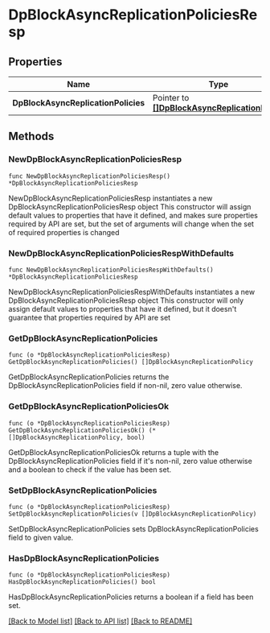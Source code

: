# DpBlockAsyncReplicationPoliciesResp

## Properties

Name | Type | Description | Notes
------------ | ------------- | ------------- | -------------
**DpBlockAsyncReplicationPolicies** | Pointer to [**[]DpBlockAsyncReplicationPolicy**](DpBlockAsyncReplicationPolicy.md) |  | [optional] 

## Methods

### NewDpBlockAsyncReplicationPoliciesResp

`func NewDpBlockAsyncReplicationPoliciesResp() *DpBlockAsyncReplicationPoliciesResp`

NewDpBlockAsyncReplicationPoliciesResp instantiates a new DpBlockAsyncReplicationPoliciesResp object
This constructor will assign default values to properties that have it defined,
and makes sure properties required by API are set, but the set of arguments
will change when the set of required properties is changed

### NewDpBlockAsyncReplicationPoliciesRespWithDefaults

`func NewDpBlockAsyncReplicationPoliciesRespWithDefaults() *DpBlockAsyncReplicationPoliciesResp`

NewDpBlockAsyncReplicationPoliciesRespWithDefaults instantiates a new DpBlockAsyncReplicationPoliciesResp object
This constructor will only assign default values to properties that have it defined,
but it doesn't guarantee that properties required by API are set

### GetDpBlockAsyncReplicationPolicies

`func (o *DpBlockAsyncReplicationPoliciesResp) GetDpBlockAsyncReplicationPolicies() []DpBlockAsyncReplicationPolicy`

GetDpBlockAsyncReplicationPolicies returns the DpBlockAsyncReplicationPolicies field if non-nil, zero value otherwise.

### GetDpBlockAsyncReplicationPoliciesOk

`func (o *DpBlockAsyncReplicationPoliciesResp) GetDpBlockAsyncReplicationPoliciesOk() (*[]DpBlockAsyncReplicationPolicy, bool)`

GetDpBlockAsyncReplicationPoliciesOk returns a tuple with the DpBlockAsyncReplicationPolicies field if it's non-nil, zero value otherwise
and a boolean to check if the value has been set.

### SetDpBlockAsyncReplicationPolicies

`func (o *DpBlockAsyncReplicationPoliciesResp) SetDpBlockAsyncReplicationPolicies(v []DpBlockAsyncReplicationPolicy)`

SetDpBlockAsyncReplicationPolicies sets DpBlockAsyncReplicationPolicies field to given value.

### HasDpBlockAsyncReplicationPolicies

`func (o *DpBlockAsyncReplicationPoliciesResp) HasDpBlockAsyncReplicationPolicies() bool`

HasDpBlockAsyncReplicationPolicies returns a boolean if a field has been set.


[[Back to Model list]](../README.md#documentation-for-models) [[Back to API list]](../README.md#documentation-for-api-endpoints) [[Back to README]](../README.md)


